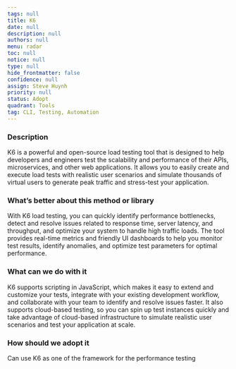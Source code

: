 ```yaml
---
tags: null
title: K6
date: null
description: null
authors: null
menu: radar
toc: null
notice: null
type: null
hide_frontmatter: false
confidence: null
assign: Steve Huynh
priority: null
status: Adopt
quadrant: Tools
tag: CLI, Testing, Automation
---
```


<!-- table_of_contents 33716ce5-2e6d-4369-be1c-12f7c89d46b7 -->

### Description

K6 is a powerful and open-source load testing tool that is designed to help developers and engineers test the scalability and performance of their APIs, microservices, and other web applications. It allows you to easily create and execute load tests with realistic user scenarios and simulate thousands of virtual users to generate peak traffic and stress-test your application.

### What’s better about this method or library

With K6 load testing, you can quickly identify performance bottlenecks, detect and resolve issues related to response time, server latency, and throughput, and optimize your system to handle high traffic loads. The tool provides real-time metrics and friendly UI dashboards to help you monitor test results, identify anomalies, and optimize test parameters for optimal performance.

### What can we do with it

K6 supports scripting in JavaScript, which makes it easy to extend and customize your tests, integrate with your existing development workflow, and collaborate with your team to identify and resolve issues faster. It also supports cloud-based testing, so you can spin up test instances quickly and take advantage of cloud-based infrastructure to simulate realistic user scenarios and test your application at scale.

### How should we adopt it

Can use K6 as one of the framework for the performance testing

<!-- child_database 9426be5e-dc1d-4095-92c6-362158a144ba -->
